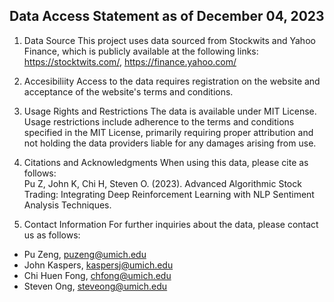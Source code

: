 ## Data Access Statement as of December 04, 2023

1. Data Source
This project uses data sourced from Stockwits and Yahoo Finance, which is publicly available at the following links: https://stocktwits.com/, https://finance.yahoo.com/

2. Accesibiliity
Access to the data requires registration on the website and acceptance of the website's terms and conditions. 

3. Usage Rights and Restrictions
The data is available under MIT License. Usage restrictions include adherence to the terms and conditions specified in the MIT License, primarily requiring proper attribution and not holding the data providers liable for any damages arising from use. 

3. Citations and Acknowledgments
When using this data, please cite as follows: \
Pu Z, John K, Chi H, Steven O. (2023). Advanced Algorithmic Stock Trading: Integrating Deep Reinforcement Learning with NLP Sentiment Analysis Techniques.

5. Contact Information
For further inquiries about the data, please contact us as follows: 
- Pu Zeng, puzeng@umich.edu
- John Kaspers, kaspersj@umich.edu
- Chi Huen Fong, chfong@umich.edu
- Steven Ong, steveong@umich.edu
